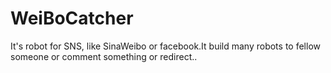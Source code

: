 WeiBoCatcher
============

It's robot for SNS, like SinaWeibo or facebook.It build many robots to fellow someone or comment something or redirect..